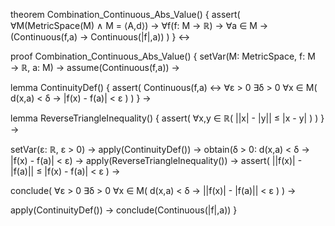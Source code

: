 theorem Combination_Continuous_Abs_Value() {
  assert(
    ∀M(MetricSpace(M) ∧ M = ⟨A,d⟩) →
    ∀f(f: M → ℝ) →
    ∀a ∈ M →
    (Continuous(f,a) → Continuous(|f|,a))
  )
} ↔

proof Combination_Continuous_Abs_Value() {
  setVar(M: MetricSpace, f: M → ℝ, a: M) →
  assume(Continuous(f,a)) →
  
  lemma ContinuityDef() {
    assert(
      Continuous(f,a) ↔ 
      ∀ε > 0 ∃δ > 0 ∀x ∈ M(
        d(x,a) < δ → |f(x) - f(a)| < ε
      )
    )
  } →

  lemma ReverseTriangleInequality() {
    assert(
      ∀x,y ∈ ℝ(
        ||x| - |y|| ≤ |x - y|
      )
    )
  } →
  
  setVar(ε: ℝ, ε > 0) →
  apply(ContinuityDef()) →
  obtain(δ > 0: d(x,a) < δ → |f(x) - f(a)| < ε) →
  apply(ReverseTriangleInequality()) →
  assert(
    ||f(x)| - |f(a)|| ≤ |f(x) - f(a)| < ε
  ) →
  
  conclude(
    ∀ε > 0 ∃δ > 0 ∀x ∈ M(
      d(x,a) < δ → ||f(x)| - |f(a)|| < ε
    )
  ) →
  
  apply(ContinuityDef()) →
  conclude(Continuous(|f|,a))
}
